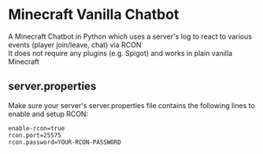 # Minecraft Vanilla Chatbot

A Minecraft Chatbot in Python which uses a server's log to react to various events (player join/leave, chat) via RCON\
It does not require any plugins (e.g. Spigot) and works in plain vanilla Minecraft


## server.properties
Make sure your server's server.properties file contains the following lines to enable and setup RCON:
```
enable-rcon=true
rcon.port=25575
rcon.password=YOUR-RCON-PASSWORD
```